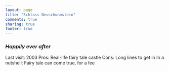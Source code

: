 ```yaml
---
layout: page
title: "Schloss Neuschwanstein"
comments: true
sharing: true
footer: true
---
```

<h3><em>Happily ever after</em></h3>

Last visit: 2003
Pros: Real-life fairy tale castle
Cons: Long lines to get in
In a nutshell: Fairy tale can come true, for a fee
